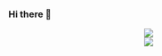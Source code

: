 ### Hi there 👋

<div align="center">
  <img src="https://github-readme-stats.vercel.app/api?username=EusebioAjas&count_private=true&show_icons=true">
</div>

<div align="center">
  <img src="https://github-readme-stats.vercel.app/api/top-langs/?username=EusebioAjas&layout=compact">
</div>
<!--
**EusebioAjas/EusebioAjas** is a ✨ _special_ ✨ repository because its `README.md` (this file) appears on your GitHub profile.

Here are some ideas to get you started:

- 🔭 I’m currently working on ...
- 🌱 I’m currently learning ...
- 👯 I’m looking to collaborate on ...
- 🤔 I’m looking for help with ...
- 💬 Ask me about ...
- 📫 How to reach me: ...
- 😄 Pronouns: ...
- ⚡ Fun fact: ...
-->
